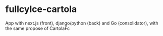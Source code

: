 # fullcylce-cartola
App with next.js (front), django/python (back) and Go (consolidator), with the same propose of CartolaFc
